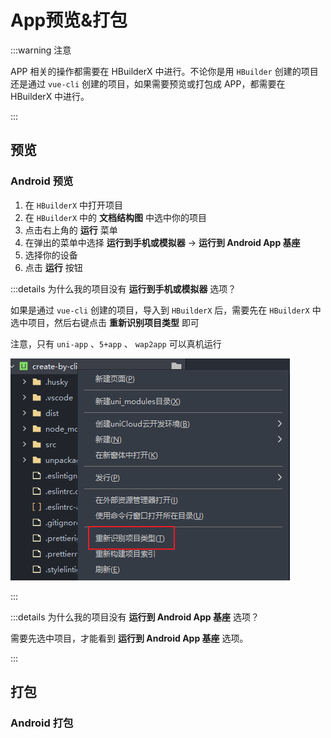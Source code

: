 # App预览&打包

:::warning 注意

APP 相关的操作都需要在 HBuilderX 中进行。不论你是用 `HBuilder` 创建的项目还是通过 `vue-cli` 创建的项目，如果需要预览或打包成 APP，都需要在 HBuilderX 中进行。

:::

## 预览

### Android 预览

1. 在 `HBuilderX` 中打开项目
2. 在 `HBuilderX` 中的 **文档结构图** 中选中你的项目
3. 点击右上角的 **运行** 菜单
4. 在弹出的菜单中选择 **运行到手机或模拟器** -> **运行到 Android App 基座**
5. 选择你的设备
6. 点击 **运行** 按钮

:::details 为什么我的项目没有 **运行到手机或模拟器** 选项？

如果是通过 `vue-cli` 创建的项目，导入到 `HBuilderX` 后，需要先在 `HBuilderX` 中选中项目，然后右键点击 **重新识别项目类型** 即可

注意，只有 `uni-app` 、`5+app` 、 `wap2app` 可以真机运行

![重新识别项目类型](../../image/Snipaste_2025-06-22_23-48-29.png)

:::

:::details 为什么我的项目没有 **运行到 Android App 基座** 选项？

需要先选中项目，才能看到 **运行到 Android App 基座** 选项。

:::

## 打包

### Android 打包
